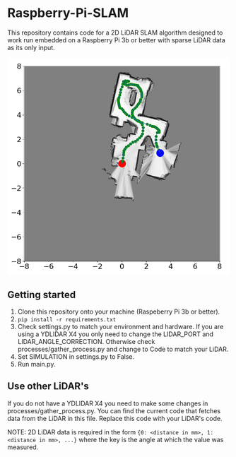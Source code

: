 # Raspberry-Pi-SLAM
This repository contains code for a 2D LiDAR SLAM algorithm designed to work run embedded on a Raspberry Pi 3b or better with sparse LiDAR data as its only input.

![Mapping Example!](/images/example.PNG "Mapping example done in real-time on Raspberry Pi")

## Getting started
1. Clone this repository onto your machine (Raspeberry Pi 3b or better).
2. `pip install -r requirements.txt`
3. Check settings.py to match your environment and hardware. If you are using a YDLIDAR X4 you only need to change the LIDAR_PORT and LIDAR_ANGLE_CORRECTION. Otherwise check processes/gather_process.py and change to Code to match your LiDAR.
4. Set SIMULATION in settings.py to False.
5. Run main.py.

## Use other LiDAR's
If you do not have a YDLIDAR X4 you need to make some changes in processes/gather_process.py.
You can find the current code that fetches data from the LiDAR in this file. 
Replace this code with your LiDAR's code.

NOTE: 2D LiDAR data is required in the form `{0: <distance in mm>, 1: <distance in mm>, ...}` where the key is the angle at which the value was measured.


